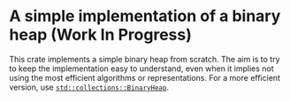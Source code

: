 # A simple implementation of a binary heap (Work In Progress)

This crate implements a simple binary heap from scratch. The aim is to try to keep the implementation easy to understand, even when it implies not using the most efficient algorithms or representations. For a more efficient version, use [`std::collections::BinaryHeap`](https://doc.rust-lang.org/std/collections/struct.BinaryHeap.html).

